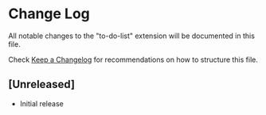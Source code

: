 # Change Log

All notable changes to the "to-do-list" extension will be documented in this file.

Check [Keep a Changelog](http://keepachangelog.com/) for recommendations on how to structure this file.

## [Unreleased]

- Initial release
